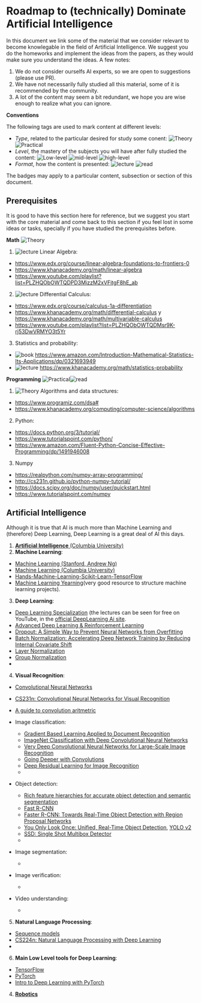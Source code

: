 # Roadmap to (technically) Dominate Artificial Intelligence

In this document we link some of the material that we consider relevant to become knowlegable in the field of Artificial Intelligence. We suggest you do the homeworks and implement the ideas from the papers, as they would make sure you understand the ideas. A few notes:
1. We do not consider ourselfs AI experts, so we are open to suggestions (please use PR).
2. We have not necessarily fully studied all this material, some of it is recommended by the community.
3. A lot of the content may seem a bit redundant, we hope you are wise enough to realize what you can ignore.

**Conventions**

The following tags are used to mark content at different levels:
* *Type*, related to the particular desired for study some conent: ![Theory](https://img.shields.io/badge/type-theory-brightgreen.svg) ![Practical](https://img.shields.io/badge/type-practice-green.svg)
* *Level*, the mastery of the subjects you will have after fully studied the content: ![Low-level](https://img.shields.io/badge/level-low-orange.svg) ![mid-level](https://img.shields.io/badge/level-mid-green.svg) ![high-level](https://img.shields.io/badge/level-high-greenlight.svg)
* *Format*, how the content is presented: ![lecture](https://img.shields.io/badge/format-lecture-blue.svg) ![read](https://img.shields.io/badge/format-read-blueviolet.svg)

The badges may apply to a particular content, subsection or section of this document.

## Prerequisites
It is good to have this section here for reference, but we suggest you start with the core material and come back to this section if you feel lost in some ideas or tasks, specially if you have studied the prerequisites before.

**Math**
![Theory](https://img.shields.io/badge/type-theory-brightgreen.svg)
1. ![lecture](https://img.shields.io/badge/format-lecture-blue.svg) Linear Algebra:
  * https://www.edx.org/course/linear-algebra-foundations-to-frontiers-0 
  * https://www.khanacademy.org/math/linear-algebra
  * https://www.youtube.com/playlist?list=PLZHQObOWTQDPD3MizzM2xVFitgF8hE_ab
2. ![lecture](https://img.shields.io/badge/format-lecture-blue.svg) Differential Calculus:
  * https://www.edx.org/course/calculus-1a-differentiation
  * https://www.khanacademy.org/math/differential-calculus y https://www.khanacademy.org/math/multivariable-calculus
  * https://www.youtube.com/playlist?list=PLZHQObOWTQDMsr9K-rj53DwVRMYO3t5Yr
3. Statistics and probability:
  * ![book](https://img.shields.io/badge/format-book-blueviolet.svg) https://www.amazon.com/Introduction-Mathematical-Statistics-Its-Applications/dp/0321693949
  * ![lecture](https://img.shields.io/badge/format-lecture-blue.svg) https://www.khanacademy.org/math/statistics-probability
  
  **Programming**
  ![Practical](https://img.shields.io/badge/type-practice-green.svg)![read](https://img.shields.io/badge/format-read-blueviolet.svg)
1. ![Theory](https://img.shields.io/badge/type-theory-brightgreen.svg) Algorithms and data structures:
  * https://www.programiz.com/dsa#
  * https://www.khanacademy.org/computing/computer-science/algorithms
2. Python:
  * https://docs.python.org/3/tutorial/
  * https://www.tutorialspoint.com/python/
  * https://www.amazon.com/Fluent-Python-Concise-Effective-Programming/dp/1491946008
3. Numpy
  * https://realpython.com/numpy-array-programming/
  * http://cs231n.github.io/python-numpy-tutorial/
  * https://docs.scipy.org/doc/numpy/user/quickstart.html
  * https://www.tutorialspoint.com/numpy
  
## Artificial Intelligence
Although it is true that AI is much more than Machine Learning and (therefore) Deep Learning, Deep Learning is a great deal of AI this days.
1. [**Artificial Intelligence** (Columbia University)](https://www.edx.org/course/artificial-intelligence-ai)
2. **Machine Learning**:
  * [Machine Learning (Stanford, Andrew Ng)](https://www.coursera.org/learn/machine-learning)
  * [Machine Learning (Columbia University)](https://www.edx.org/course/machine-learning)
  * [Hands-Machine-Learning-Scikit-Learn-TensorFlow](https://www.amazon.com/Hands-Machine-Learning-Scikit-Learn-TensorFlow/dp/1491962291)
  * [Machine Learning Yearning](https://www.mlyearning.org/)(very good resource to structure machine learning projects).
3. **Deep Learning**:
  * [Deep Learning Specialization](https://www.coursera.org/specializations/deep-learning) (the lectures can be seen for free on YouTube, in the [official DeepLearning Ai site](https://www.youtube.com/channel/UCcIXc5mJsHVYTZR1maL5l9w).
  * [Advanced Deep Learning & Reinforcement Learning](https://www.youtube.com/playlist?list=PLqYmG7hTraZDNJre23vqCGIVpfZ_K2RZs)
  * [Dropout: A Simple Way to Prevent Neural Networks from Overfitting](https://www.cs.toronto.edu/~hinton/absps/JMLRdropout.pdf)
  * [Batch Normalization: Accelerating Deep Network Training by Reducing Internal Covariate Shift](https://arxiv.org/abs/1502.03167)
  * [Layer Normalization](https://arxiv.org/abs/1607.06450)
  * [Group Normalization](https://arxiv.org/abs/1803.08494)
  * []()
4. **Visual Recognition**:
  * [Convolutional Neural Networks](https://www.coursera.org/learn/convolutional-neural-networks?specialization=deep-learning)
  * [CS231n: Convolutional Neural Networks for Visual Recognition](http://cs231n.stanford.edu/)
  * [A guide to convolution aritmetric](https://arxiv.org/pdf/1603.07285v1.pdf)
  * Image classification:

    * [Gradient Based Learning Applied to Document Recognition](http://yann.lecun.com/exdb/publis/pdf/lecun-01a.pdf)
    * [ImageNet Classification with Deep Convolutional Neural Networks](https://papers.nips.cc/paper/4824-imagenet-classification-with-deep-convolutional-neural-networks.pdf)
    * [Very Deep Convolutional Neural Networks for Large-Scale Image Recognition](https://arxiv.org/abs/1409.1556)
    * [Going Deeper with Convolutions](https://arxiv.org/abs/1409.4842)
    * [Deep Residual Learning for Image Recognition](https://arxiv.org/abs/1512.03385)
    * []()
  * Object detection:
    * [Rich feature hierarchies for accurate object detection and semantic segmentation](https://arxiv.org/abs/1311.2524)
    * [Fast R-CNN](https://arxiv.org/abs/1504.08083)
    * [Faster R-CNN: Towards Real-Time Object Detection with Region Proposal Networks](https://arxiv.org/abs/1506.01497)
    * [You Only Look Once: Unified, Real-Time Object Detection](https://arxiv.org/abs/1506.02640), [YOLO v2](https://arxiv.org/abs/1612.08242)
    * [SSD: Single Shot Multibox Detector](https://arxiv.org/abs/1512.02325)
    * []()
  * Image segmentation:
    * []()
  * Image verification:
    * []()
  * Video understanding:
    * []()
5. **Natural Language Processing**:
  * [Sequence models](https://www.coursera.org/learn/nlp-sequence-models)
  * [CS224n: Natural Language Processing with Deep Learning](http://web.stanford.edu/class/cs224n/)
  * []()
6. **Main Low Level tools for Deep Learning**:
  * [TensorFlow](https://www.tensorflow.org/)
  * [PyTorch](https://pytorch.org/)
  * [Intro to Deep Learning with PyTorch](https://www.udacity.com/course/deep-learning-pytorch--ud188)
4. [**Robotics**](https://www.edx.org/course/robotics-1)

 
 
  
  
 
